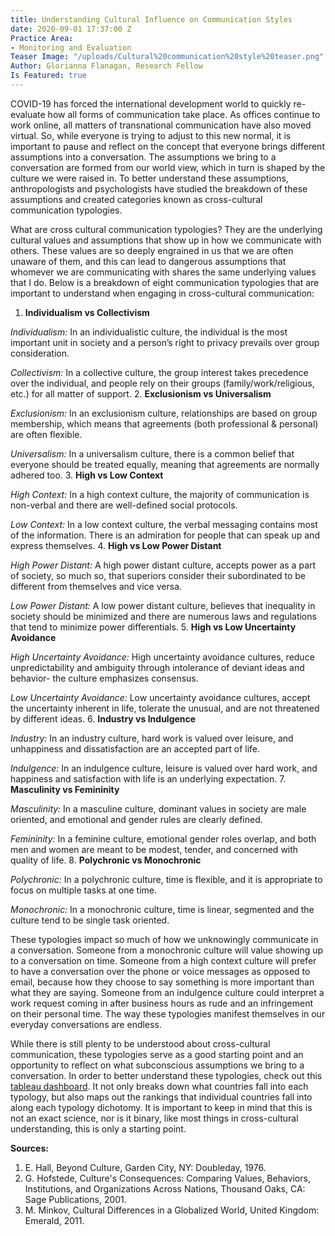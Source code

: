 ```yaml
---
title: Understanding Cultural Influence on Communication Styles
date: 2020-09-01 17:37:00 Z
Practice Area:
- Monitoring and Evaluation
Teaser Image: "/uploads/Cultural%20communication%20style%20teaser.png"
Author: Glorianna Flanagan, Research Fellow
Is Featured: true
---
```


COVID-19 has forced the international development world to quickly re-evaluate how all forms of communication take place. As offices continue to work online, all matters of transnational communication have also moved virtual. So, while everyone is trying to adjust to this new normal, it is important to pause and reflect on the concept that everyone brings different assumptions into a conversation. The assumptions we bring to a conversation are formed from our world view, which in turn is shaped by the culture we were raised in. To better understand these assumptions, anthropologists and psychologists have studied the breakdown of these assumptions and created categories known as cross-cultural communication typologies. 

What are cross cultural communication typologies? They are the underlying cultural values and assumptions that show up in how we communicate with others. These values are so deeply engrained in us that we are often unaware of them, and this can lead to dangerous assumptions that whomever we are communicating with shares the same underlying values that I do. Below is a breakdown of eight communication typologies that are important to understand when engaging in cross-cultural communication: 

1. **Individualism vs Collectivism** 

*Individualism:* In an individualistic culture, the individual is the most important unit in society and a person’s right to privacy prevails over group consideration. 

*Collectivism:* In a collective culture, the group interest takes precedence over the individual, and people rely on their groups (family/work/religious, etc.) for all matter of support.  2. **Exclusionism vs Universalism**

*Exclusionism:* In an exclusionism culture, relationships are based on group membership, which means that agreements (both professional & personal) are often flexible. 

*Universalism:* In a universalism culture, there is a common belief that everyone should be treated equally, meaning that agreements are normally adhered too. 
3. **High vs Low Context**

*High Context:* In a high context culture, the majority of communication is non-verbal and there are well-defined social protocols. 

*Low Context:* In a low context culture, the verbal messaging contains most of the information. There is an admiration for people that can speak up and express themselves. 
4. **High vs Low Power Distant**	

*High Power Distant:* A high power distant culture, accepts power as a part of society, so much so, that superiors consider their subordinated to be different from themselves and vice versa.  

*Low Power Distant:* A low power distant culture, believes that inequality in society should be minimized and there are numerous laws and regulations that tend to minimize power differentials. 
5. **High vs Low Uncertainty Avoidance**

*High Uncertainty Avoidance:* High uncertainty avoidance cultures, reduce unpredictability and ambiguity through intolerance of deviant ideas and behavior- the culture emphasizes consensus. 

*Low Uncertainty Avoidance:* Low uncertainty avoidance cultures, accept the uncertainty inherent in life, tolerate the unusual, and are not threatened by different ideas. 
6. **Industry vs Indulgence**

*Industry:* In an industry culture, hard work is valued over leisure, and unhappiness and dissatisfaction are an accepted part of life. 

*Indulgence:* In an indulgence culture, leisure is valued over hard work, and happiness and satisfaction with life is an underlying expectation. 
7. **Masculinity vs Femininity** 

*Masculinity:* In a masculine culture, dominant values in society are male oriented, and emotional and gender rules are clearly defined. 

*Femininity:* In a feminine culture, emotional gender roles overlap, and both men and women are meant to be modest, tender, and concerned with quality of life. 
8. **Polychronic vs Monochronic**

*Polychronic:* In a polychronic culture, time is flexible, and it is appropriate to focus on multiple tasks at one time.

*Monochronic:* In a monochronic culture, time is linear, segmented and the culture tend to be single task oriented. 

These typologies impact so much of how we unknowingly communicate in a conversation. Someone from a monochronic culture will value showing up to a conversation on time. Someone from a high context culture will prefer to have a conversation over the phone or voice messages as opposed to email, because how they choose to say something is more important than what they are saying. Someone from an indulgence culture could interpret a work request coming in after business hours as rude and an infringement on their personal time. The way these typologies manifest themselves in our everyday conversations are endless. 

While there is still plenty to be understood about cross-cultural communication, these typologies serve as a good starting point and an opportunity to reflect on what subconscious assumptions we bring to a conversation. In order to better understand these typologies, check out this [tableau dashboard](https://public.tableau.com/profile/glorianna.flanagan#!/vizhome/TypologyMapsFinal/CCCTypologies). It not only breaks down what countries fall into each typology, but also maps out the rankings that individual countries fall into along each typology dichotomy. It is important to keep in mind that this is not an exact science, nor is it binary, like most things in cross-cultural understanding, this is only a starting point.  

**Sources:**
1. E. Hall, Beyond Culture, Garden City, NY: Doubleday, 1976. 
2. G. Hofstede, Culture's Consequences: Comparing Values, Behaviors, Institutions, and Organizations Across Nations, Thousand Oaks, CA: Sage Publications, 2001. 
3. M. Minkov, Cultural Differences in a Globalized World, United Kingdom: Emerald, 2011.

